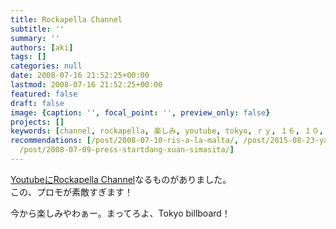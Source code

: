 ```yaml
---
title: Rockapella Channel
subtitle: ''
summary: ''
authors: [aki]
tags: []
categories: null
date: 2008-07-16 21:52:25+00:00
lastmod: 2008-07-16 21:52:25+00:00
featured: false
draft: false
image: {caption: '', focal_point: '', preview_only: false}
projects: []
keywords: [channel, rockapella, 楽しみ, youtube, tokyo, ｒｙ, １６, １０, 黒板, 鳥肌]
recommendations: [/post/2008-07-10-ris-a-la-malta/, /post/2015-08-23-yapc-asia-tokyo-2015can-jia-sitekita-number-yapcasia/,
  /post/2008-07-09-press-startdang-xuan-simasita/]
---
```

[YoutubeにRockapella Channel](http://jp.youtube.com/user/RockapellaDotCom)なるものがありました。  
この、プロモが素敵すぎます！  
  
今から楽しみやわぁー。まってろよ、Tokyo billboard！


